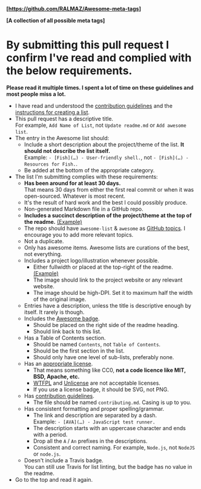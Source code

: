 
<!-- Congrats on creating an Awesome list!  -->


<!-- Please fill in the below placeholders -->

**[https://github.com/RALMAZ/Awesome-meta-tags]**

**[A collection of all possible meta tags]**


# By submitting this pull request I confirm I've read and complied with the below requirements.

**Please read it multiple times. I spent a lot of time on these guidelines and most people miss a lot.**

- I have read and understood the [contribution guidelines](https://github.com/sindresorhus/awesome/blob/master/contributing.md) and the [instructions for creating a list](https://github.com/sindresorhus/awesome/blob/master/create-list.md).
- This pull request has a descriptive title.<br>For example, `Add Name of List`, not `Update readme.md` or `Add awesome list`.
- The entry in the Awesome list should:
	- Include a short description about the project/theme of the list. **It should not describe the list itself.**<br>Example: `- [Fish](…) - User-friendly shell.`, not `- [Fish](…) - Resources for Fish.`.
	- Be added at the bottom of the appropriate category.
- The list I'm submitting complies with these requirements:
	- **Has been around for at least 30 days.**<br>That means 30 days from either the first real commit or when it was open-sourced. Whatever is most recent.
	- It's the result of hard work and the best I could possibly produce.
	- Non-generated Markdown file in a GitHub repo.
	- **Includes a succinct description of the project/theme at the top of the readme.** [(Example)](https://github.com/willempienaar/awesome-quantified-self)
	- The repo should have `awesome-list` & `awesome` as [GitHub topics](https://help.github.com/articles/about-topics). I encourage you to add more relevant topics.
	- Not a duplicate.
	- Only has awesome items. Awesome lists are curations of the best, not everything.
	- Includes a project logo/illustration whenever possible.
		- Either fullwidth or placed at the top-right of the readme. [(Example)](https://github.com/sindresorhus/awesome-electron)
		- The image should link to the project website or any relevant website.
		- The image should be high-DPI. Set it to maximum half the width of the original image.
	- Entries have a description, unless the title is descriptive enough by itself. It rarely is though.
	- Includes the [Awesome badge](https://github.com/sindresorhus/awesome/blob/master/awesome.md#awesome-badge).
		- Should be placed on the right side of the readme heading.
		- Should link back to this list.
	- Has a Table of Contents section.
		- Should be named `Contents`, not `Table of Contents`.
		- Should be the first section in the list.
		- Should only have one level of sub-lists, preferably none.
	- Has an [appropriate license](https://github.com/sindresorhus/awesome/blob/master/awesome.md#choose-an-appropriate-license).
		- That means something like CC0, **not a code licence like MIT, BSD, Apache, etc.**
		- [WTFPL](http://www.wtfpl.net) and [Unlicense](http://unlicense.org) are not acceptable licenses.
		- If you use a license badge, it should be SVG, not PNG.
	- Has [contribution guidelines](https://github.com/sindresorhus/awesome/blob/master/awesome.md#include-contribution-guidelines).
		- The file should be named `contributing.md`. Casing is up to you.
	- Has consistent formatting and proper spelling/grammar.
		- The link and description are separated by a dash. <br>Example: `- [AVA](…) - JavaScript test runner.`
		- The description starts with an uppercase character and ends with a period.
		- Drop all the `A` / `An` prefixes in the descriptions.
		- Consistent and correct naming. For example, `Node.js`, not `NodeJS` or `node.js`.
	- Doesn't include a Travis badge.<br>You can still use Travis for list linting, but the badge has no value in the readme.
- Go to the top and read it again.
